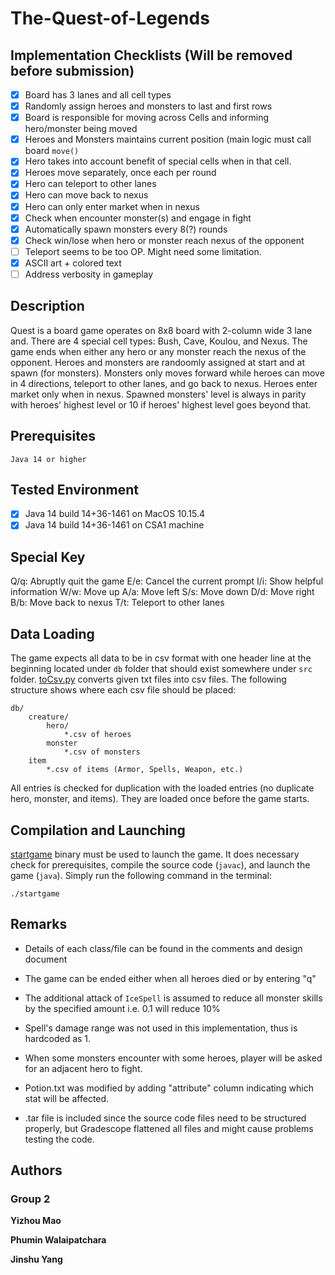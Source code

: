 # The-Quest-of-Legends

## Implementation Checklists (Will be removed before submission)

- [x] Board has 3 lanes and all cell types
- [x] Randomly assign heroes and monsters to last and first rows
- [x] Board is responsible for moving across Cells and informing hero/monster being moved
- [x] Heroes and Monsters maintains current position (main logic must call board ```move()```
- [x] Hero takes into account benefit of special cells when in that cell.
- [x] Heroes move separately, once each per round
- [x] Hero can teleport to other lanes
- [x] Hero can move back to nexus
- [x] Hero can only enter market when in nexus
- [x] Check when encounter monster(s) and engage in fight
- [x] Automatically spawn monsters every 8(?) rounds
- [x] Check win/lose when hero or monster reach nexus of the opponent
- [ ] Teleport seems to be too OP. Might need some limitation.
- [x] ASCII art + colored text
- [ ] Address verbosity in gameplay

## Description

Quest is a board game operates on 8x8 board with 2-column wide 3 lane and. There are 4 special cell types: Bush, Cave, Koulou, and Nexus. The game ends when either any hero or any monster reach the nexus of the opponent. Heroes and monsters are randoomly assigned at start and at spawn (for monsters). Monsters only moves forward while heroes can move in 4 directions, teleport to other lanes, and go back to nexus. Heroes enter market only when in nexus. Spawned monsters' level is always in parity with heroes' highest level or 10 if heroes' highest level goes beyond that.

## Prerequisites

```
Java 14 or higher
```

## Tested Environment

- [x] Java 14 build 14+36-1461 on MacOS 10.15.4
- [x] Java 14 build 14+36-1461 on CSA1 machine

## Special Key

Q/q: Abruptly quit the game
E/e: Cancel the current prompt
I/i: Show helpful information
W/w: Move up
A/a: Move left
S/s: Move down
D/d: Move right
B/b: Move back to nexus
T/t: Teleport to other lanes

## Data Loading

The game expects all data to be in csv format with one header line at the beginning located under `db` folder that should exist somewhere under `src` folder. [toCsv.py](src/main/java/edu/bu/phuminw/quest/db/toCsv.py) converts given txt files into csv files.  The following structure shows where each csv file should be placed:

```
db/
    creature/
        hero/
            *.csv of heroes
        monster
            *.csv of monsters
    item
        *.csv of items (Armor, Spells, Weapon, etc.)
```

All entries is checked for duplication with the loaded entries (no duplicate hero, monster, and items). They are loaded once before the game starts.

## Compilation and Launching

[startgame](startgame) binary must be used to launch the game. It does necessary check for prerequisites, compile the source code (`javac`), and launch the game (`java`). Simply run the following command in the terminal:

```(bash)
./startgame
```

## Remarks

- Details of each class/file can be found in the comments and design document

- The game can be ended either when all heroes died or by entering "q"

- The additional attack of `IceSpell` is assumed to reduce all monster skills by the specified amount i.e. 0.1 will reduce 10%

- Spell's damage range was not used in this implementation, thus is hardcoded as 1.

- When some monsters encounter with some heroes, player will be asked for an adjacent hero to fight.

- Potion.txt was modified by adding "attribute" column indicating which stat will be affected.

- .tar file is included since the source code files need to be structured properly, but Gradescope flattened all files and might cause problems testing the code.

## Authors

### Group 2

**Yizhou Mao**

**Phumin Walaipatchara**

**Jinshu Yang**
